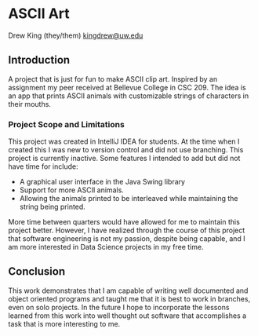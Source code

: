# ASCII Art

Drew King (they/them) [kingdrew@uw.edu](mailto:kingdrew@uw.edu)

## Introduction

A project that is just for fun to make ASCII clip art. Inspired by an assignment my peer received at Bellevue College in CSC 209. The idea is an app that prints ASCII animals with customizable strings of characters in their mouths.

### Project Scope and Limitations

This project was created in IntelliJ IDEA for students. At the time when I created this I was new to version control and did not use branching. This project is currently inactive. Some features I intended to add but did not have time for include:

* A graphical user interface in the Java Swing library
* Support for more ASCII animals.
* Allowing the animals printed to be interleaved while maintaining the string being printed.

More time between quarters would have allowed for me to maintain this project better. However, I have realized through the course of this project that software engineering is not my passion, despite being capable, and I am more interested in Data Science projects in my free time.

## Conclusion

This work demonstrates that I am capable of writing well documented and object oriented programs and taught me that it is best to work in branches, even on solo projects. In the future I hope to incorporate the lessons learned from this work into well thought out software that accomplishes a task that is more interesting to me.
